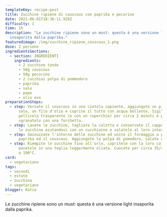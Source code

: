 ```yaml
---
templateKey: recipe-post
title: Zucchine ripiene di couscous con paprika e pecorino
date: 2021-06-01T18:36:11.928Z
difficulty: 1
time: 1h
description: "Le zucchine ripiene sono un must: questa è una versione light
  insaporita dalla paprika."
featuredimage: /img/zucchine_ripiene_couscous_1.png
dose: 2 persone
ingredientsSections:
  - section: INGREDIENTI
    ingredients:
      - 2 zucchine tonde
      - 50g couscous
      - 50g pecorino
      - 2 cucchiai polpa di pommodoro
      - paprika
      - sale
      - pepe
      - olio evo
preparationSteps:
  - step: Versate il couscous in una ciotola capiente, aggiungete un pizzico di
      sale, un filo d'olio e coprite il tutto con acqua bollente. Sigillate con
      pellicola trasparente (o con un coperchio) per circa 2 minuti e poi
      sgranatelo con una forchetta.
  - step: Lavate le zucchine, tagliate la calotta e conservate il cappello. Scavate
      le zucchine aiutandovi con un cucchiaino e salatele al loro interno.
  - step: Sminuzzate l'interno delle zucchine ed unite il formaggio a pezzetti, la
      paprika ed il couscous. Aggiungete la polpa di pomodoro, salate e pepate.
  - step: Riempite le zucchine fino all'orlo, copritele con la loro calotte e
      ponetele in una teglia leggermente oliata. Cuocete per circa 35/40 minuti
      a 190°C.
card:
  - vegetariano
tags:
  - secondi
  - estate
  - zucchina
  - vegetariano
blogger: Katia
---
```

Le zucchine ripiene sono un must: questa è una versione light insaporita dalla paprika.